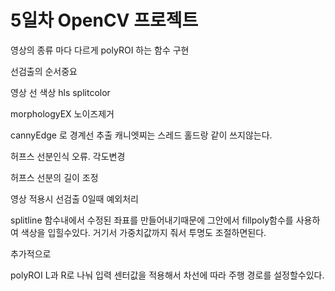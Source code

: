 

# 5일차 OpenCV 프로젝트

영상의 종류 마다 다르게 polyROI 하는 함수 구현

선검출의 순서중요

영상 선 색상 hls splitcolor

morphologyEX 노이즈제거

cannyEdge 로 경계선 추출
캐니엣찌는 스레드 홀드랑 같이 쓰지않는다.

허프스 선분인식 오류. 각도변경

허프스 선분의 길이 조정

영상 적용시 선검출 0일때 예외처리

splitline 함수내에서 
수정된 좌표를 만들어내기때문에 
그안에서 fillpoly함수를 사용하여 색상을 입힐수있다.
거기서 가중치값까지 줘서 투명도 조절하면된다.


추가적으로 

polyROI L과 R로 나눠 입력
센터값을 적용해서 차선에 따라 주행 경로를 설정할수있다.








